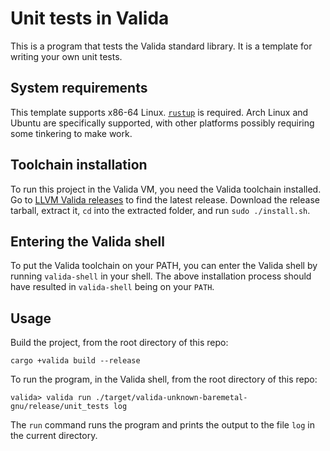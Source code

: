 # Unit tests in Valida

This is a program that tests the Valida standard library. It is a template for writing your own unit tests.

## System requirements

This template supports x86-64 Linux. [`rustup`](https://www.rust-lang.org/tools/install) is required. Arch Linux and Ubuntu are specifically supported, with other platforms possibly requiring some tinkering to make work.

## Toolchain installation

To run this project in the Valida VM, you need the Valida toolchain installed. Go to [LLVM Valida releases](https://github.com/lita-xyz/llvm-valida-releases/releases) to find the latest release. Download the release tarball, extract it, `cd` into the extracted folder, and run `sudo ./install.sh`.

## Entering the Valida shell

To put the Valida toolchain on your PATH, you can enter the Valida shell by running `valida-shell` in your shell. The above installation process should have resulted in `valida-shell` being on your `PATH`.

## Usage

Build the project, from the root directory of this repo:

```
cargo +valida build --release
```

To run the program, in the Valida shell, from the root directory of this repo:

```
valida> valida run ./target/valida-unknown-baremetal-gnu/release/unit_tests log
```

The `run` command runs the program and prints the output to the file `log` in the current directory.

